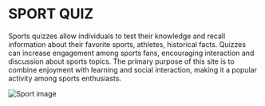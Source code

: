 # SPORT QUIZ

Sports quizzes allow individuals to test their knowledge and recall information about their favorite sports, athletes, historical facts. Quizzes can increase engagement among sports fans, encouraging interaction and discussion about sports topics.
The primary purpose of this site is to combine enjoyment with learning and social interaction, making it a popular activity among sports enthusiasts.

![Sport image](../assets/img/SportQuiz.png)
